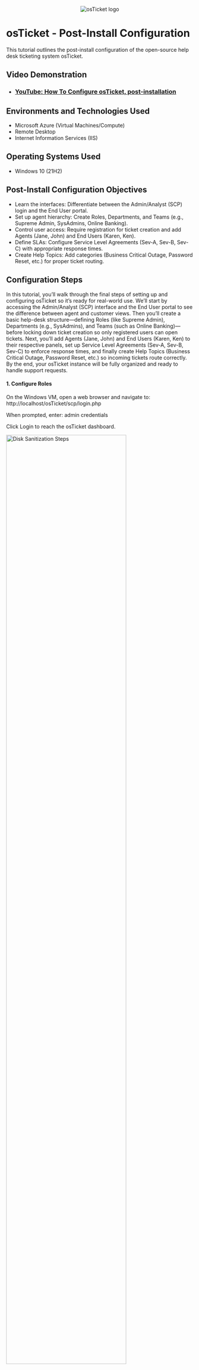 <p align="center">
<img src="https://i.imgur.com/Clzj7Xs.png" alt="osTicket logo"/>
</p>

<h1>osTicket - Post-Install Configuration</h1>
This tutorial outlines the post-install configuration of the open-source help desk ticketing system osTicket.<br />


<h2>Video Demonstration</h2>

- ### [YouTube: How To Configure osTicket, post-installation](https://www.youtube.com)

<h2>Environments and Technologies Used</h2>

- Microsoft Azure (Virtual Machines/Compute)
- Remote Desktop
- Internet Information Services (IIS)

<h2>Operating Systems Used </h2>

- Windows 10</b> (21H2)

<h2>Post-Install Configuration Objectives</h2>

- Learn the interfaces: Differentiate between the Admin/Analyst (SCP) login and the End User portal.
- Set up agent hierarchy: Create Roles, Departments, and Teams (e.g., Supreme Admin, SysAdmins, Online Banking).
- Control user access: Require registration for ticket creation and add Agents (Jane, John) and End Users (Karen, Ken).
- Define SLAs: Configure Service Level Agreements (Sev-A, Sev-B, Sev-C) with appropriate response times.
- Create Help Topics: Add categories (Business Critical Outage, Password Reset, etc.) for proper ticket routing.

<h2>Configuration Steps</h2>
<p>
In this tutorial, you’ll walk through the final steps of setting up and configuring osTicket so it’s ready for real-world use. We’ll start by accessing the Admin/Analyst (SCP) interface and the End User portal to see the difference between agent and customer views. Then you’ll create a basic help-desk structure—defining Roles (like Supreme Admin), Departments (e.g., SysAdmins), and Teams (such as Online Banking)—before locking down ticket creation so only registered users can open tickets. Next, you’ll add Agents (Jane, John) and End Users (Karen, Ken) to their respective panels, set up Service Level Agreements (Sev-A, Sev-B, Sev-C) to enforce response times, and finally create Help Topics (Business Critical Outage, Password Reset, etc.) so incoming tickets route correctly. By the end, your osTicket instance will be fully organized and ready to handle support requests.
</p>
<h4>1. Configure Roles</h4>
<p>
On the Windows VM, open a web browser and navigate to: http://localhost/osTicket/scp/login.php 


When prompted, enter: admin credentials

Click Login to reach the osTicket dashboard.
</p>
<p>
<img src="https://i.imgur.com/emBscJG.jpeg" height="80%" width="80%" alt="Disk Sanitization Steps"/>
</p>
<p>
In the osTicket Admin Panel, go to Agents → Roles and click Add New Role. Name the role Supreme Admin and check every permission box so this role has full access to all areas of the system (tickets, agents, staff, settings, etc.)
</p>
<br />

<p>
<img src="https://i.imgur.com/cQRHrLO.png" height="80%" width="80%" alt="Disk Sanitization Steps"/>
</p>
<p>
In the Admin Panel, open Agents → Departments and click Add New Department. Name it SysAdmins, set the parent to Top Level so it sits at the root of the hierarchy, and click Create Department. Agents in the SysAdmins department will then have visibility into every ticket across all departments.
</p>
<br />

<p>
<img src="https://i.imgur.com/45STrWb.png" height="80%" width="80%" alt="Disk Sanitization Steps"/>
</p>
<p>
Lorem ipsum dolor sit amet, consectetur adipiscing elit, sed do eiusmod tempor incididunt ut labore et dolore magna aliqua. Ut enim ad minim veniam, quis nostrud exercitation ullamco laboris nisi ut aliquip ex ea commodo consequat. Duis aute irure dolor in reprehenderit in voluptate velit esse cillum dolore eu fugiat nulla pariatur.
</p>
<br />

